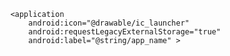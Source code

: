         <application
            android:icon="@drawable/ic_launcher"
            android:requestLegacyExternalStorage="true"
            android:label="@string/app_name" >